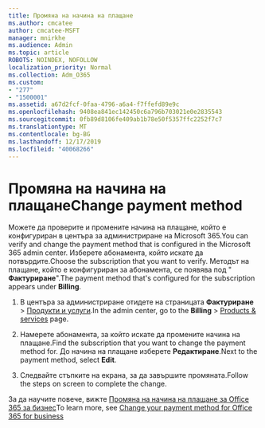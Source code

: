 ```yaml
---
title: Промяна на начина на плащане
ms.author: cmcatee
author: cmcatee-MSFT
manager: mnirkhe
ms.audience: Admin
ms.topic: article
ROBOTS: NOINDEX, NOFOLLOW
localization_priority: Normal
ms.collection: Adm_O365
ms.custom:
- "277"
- "1500001"
ms.assetid: a67d2fcf-0faa-4796-a6a4-f7ffefd89e9c
ms.openlocfilehash: 9408ea841ec142450c6a796b703021e0e2835543
ms.sourcegitcommit: 0fb89d8106fe409ab1b78e50f5357ffc2252f7c7
ms.translationtype: MT
ms.contentlocale: bg-BG
ms.lasthandoff: 12/17/2019
ms.locfileid: "40068266"
---
```

# <a name="change-payment-method"></a><span data-ttu-id="333fd-102">Промяна на начина на плащане</span><span class="sxs-lookup"><span data-stu-id="333fd-102">Change payment method</span></span>

<span data-ttu-id="333fd-103">Можете да проверите и промените начина на плащане, който е конфигуриран в центъра за администриране на Microsoft 365.</span><span class="sxs-lookup"><span data-stu-id="333fd-103">You can verify and change the payment method that is configured in the Microsoft 365 admin center.</span></span> <span data-ttu-id="333fd-104">Изберете абонамента, който искате да потвърдите.</span><span class="sxs-lookup"><span data-stu-id="333fd-104">Choose the subscription that you want to verify.</span></span> <span data-ttu-id="333fd-105">Методът на плащане, който е конфигуриран за абонамента, се появява под " **Фактуриране**".</span><span class="sxs-lookup"><span data-stu-id="333fd-105">The payment method that's configured for the subscription appears under **Billing**.</span></span>
  
1. <span data-ttu-id="333fd-106">В центъра за администриране отидете на страницата **Фактуриране** \> [Продукти и услуги](https://go.microsoft.com/fwlink/p/?linkid=842054).</span><span class="sxs-lookup"><span data-stu-id="333fd-106">In the admin center, go to the **Billing** \> [Products & services](https://go.microsoft.com/fwlink/p/?linkid=842054) page.</span></span>

2. <span data-ttu-id="333fd-107">Намерете абонамента, за който искате да промените начина на плащане.</span><span class="sxs-lookup"><span data-stu-id="333fd-107">Find the subscription that you want to change the payment method for.</span></span> <span data-ttu-id="333fd-108">До начина на плащане изберете **Редактиране**.</span><span class="sxs-lookup"><span data-stu-id="333fd-108">Next to the payment method, select **Edit**.</span></span>

3. <span data-ttu-id="333fd-109">Следвайте стъпките на екрана, за да завършите промяната.</span><span class="sxs-lookup"><span data-stu-id="333fd-109">Follow the steps on screen to complete the change.</span></span>

<span data-ttu-id="333fd-110">За да научите повече, вижте [Промяна на начина на плащане за Office 365 за бизнес](https://docs.microsoft.com/office365/admin/subscriptions-and-billing/change-payment-method)</span><span class="sxs-lookup"><span data-stu-id="333fd-110">To learn more, see  [Change your payment method for Office 365 for business](https://docs.microsoft.com/office365/admin/subscriptions-and-billing/change-payment-method)</span></span>